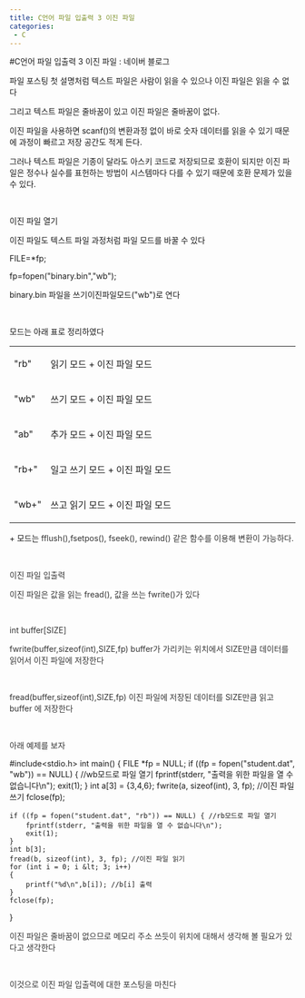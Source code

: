```yaml
---
title: C언어 파일 입출력 3 이진 파일
categories:
 - C
---
```

#C언어 파일 입출력 3 이진 파일 : 네이버 블로그
<div class="wrap_rabbit pcol2 _param(1) _postViewArea221563565878" id="post-view221563565878">
<!-- Rabbit HTML --><div class="se-viewer se-theme-default" lang="ko-KR">
<!-- SE_DOC_HEADER_END -->
<div class="se-main-container">
<div class="se-component se-text se-l-default" id="SE-bc6d9cfe-00b4-4345-a904-21e2523c9287">
<div class="se-component-content">
<div class="se-section se-section-text se-l-default">
<div class="se-module se-module-text"><!-- SE-TEXT { --><p class="se-text-paragraph se-text-paragraph-align-" id="SE-2c45bd1c-780c-410c-b413-d038ff6f72c9" style=""><span class="se-fs- se-ff-" id="SE-ef26cd02-8c56-4d64-a78e-adcd2998c016" style="">파일 포스팅 첫 설명처럼 텍스트 파일은 사람이 읽을 수 있으나 이진 파일은 읽을 수 없다</span></p><!-- } SE-TEXT --><!-- SE-TEXT { --><p class="se-text-paragraph se-text-paragraph-align-" id="SE-e0216be2-c584-44ef-b7e6-f9edbf7d04ec" style=""><span class="se-fs- se-ff-" id="SE-49b2e623-65f4-44e9-a9e1-5c5cf9f7b90c" style="">그리고 텍스트 파일은 줄바꿈이 있고 이진 파일은 줄바꿈이 없다.</span></p><!-- } SE-TEXT --><!-- SE-TEXT { --><p class="se-text-paragraph se-text-paragraph-align-" id="SE-a0a29642-4e23-4ac4-9354-c549b1e1840f" style=""><span class="se-fs- se-ff-" id="SE-ce609a25-758a-4f48-ac77-46d18bf05efb" style="">이진 파일을 사용하면 scanf()의 변환과정 없이 바로 숫자 데이터를 읽을 수 있기 때문에 과정이 빠르고 저장 공간도 적게 든다.</span></p><!-- } SE-TEXT --><!-- SE-TEXT { --><p class="se-text-paragraph se-text-paragraph-align-" id="SE-f9489276-e5cb-492b-a3a7-a7ccd8f911cb" style=""><span class="se-fs- se-ff-" id="SE-a127a621-46c2-44ab-9790-ab57ebab8fab" style="">그러나 텍스트 파일은 기종이 달라도 아스키 코드로 저장되므로 호환이 되지만 이진 파일은 정수나 실수를 표헌하는 방법이 시스템마다 다를 수 있기 때문에 호환 문제가 있을 수 있다.</span></p><!-- } SE-TEXT --><!-- SE-TEXT { --><p class="se-text-paragraph se-text-paragraph-align-" id="SE-28e5d3f1-aee8-4fa1-8f48-425436839efc" style=""><span class="se-fs- se-ff-" id="SE-ec6c4163-670a-4c91-a16a-8b5c1e148a46" style="">​</span></p><!-- } SE-TEXT --><!-- SE-TEXT { --><p class="se-text-paragraph se-text-paragraph-align-" id="SE-36a7f0c7-71cd-440e-b54f-87a960428cda" style=""><span class="se-fs- se-ff-" id="SE-aa03f9f1-52c6-40ee-a8c0-ac265eb10337" style="">이진 파일 열기</span></p><!-- } SE-TEXT --><!-- SE-TEXT { --><p class="se-text-paragraph se-text-paragraph-align-" id="SE-3791aaba-418a-447b-85d1-84dd1f7cb4b9" style=""><span class="se-fs- se-ff-" id="SE-79efb470-b888-4fd2-b6fb-e3d6da946699" style="">이진 파일도 텍스트 파일 과정처럼 파일 모드를 바꿀 수 있다</span></p><!-- } SE-TEXT --><!-- SE-TEXT { --><p class="se-text-paragraph se-text-paragraph-align-" id="SE-4adbebea-631a-406f-ac2c-133ce1ea7745" style=""><span class="se-fs- se-ff-" id="SE-60169223-bd23-4fb2-99df-62f6d14826e4" style="">FILE=*fp;</span></p><!-- } SE-TEXT --><!-- SE-TEXT { --><p class="se-text-paragraph se-text-paragraph-align-" id="SE-552158f4-38da-45b6-aa6a-bf1a7fec8534" style=""><span class="se-fs- se-ff-" id="SE-51ffc3a8-b1a7-4b39-be0d-be04d03bb31e" style="">fp=fopen("binary.bin","wb");</span></p><!-- } SE-TEXT --><!-- SE-TEXT { --><p class="se-text-paragraph se-text-paragraph-align-" id="SE-863bd343-3d05-489d-99e9-bd8d7dc38d7b" style=""><span class="se-fs- se-ff-" id="SE-1aa9d180-b9ce-4f4d-b390-e149c6cbb6d6" style="">binary.bin 파일을 쓰기이진파일모드("wb")로 연다</span></p><!-- } SE-TEXT --><!-- SE-TEXT { --><p class="se-text-paragraph se-text-paragraph-align-" id="SE-d41f0b7f-d587-4c10-a805-ac5922cdb89c" style=""><span class="se-fs- se-ff-" id="SE-13ef51df-c368-4f38-92d3-d9f6a0b86fcb" style="">​</span></p><!-- } SE-TEXT --><!-- SE-TEXT { --><p class="se-text-paragraph se-text-paragraph-align-" id="SE-7cf54c7c-9843-456d-89fe-4dbc6047678a" style=""><span class="se-fs- se-ff-" id="SE-123afc39-9b0a-4ac1-abf4-dadfd08552bf" style="">모드는 아래 표로 정리하였다</span></p><!-- } SE-TEXT --></div>
</div>
</div>
</div> <div class="se-component se-table se-l-default" id="SE-3550d0ae-6b98-4d1a-8bbc-8b6e8b029545">
<div class="se-component-content">
<div class="se-section se-section-table se-l-default se-section-align-" style="width: 100%;">
<div class="se-table-container">
<table class="se-table-content" style="">
<tbody><tr class="se-tr"><td class="se-cell" colspan="1" rowspan="1" style="width: 12.63%; height: 43.0px;  "><div class="se-module se-module-text"> <p class="se-text-paragraph se-text-paragraph-align-" id="SE-8ebe812a-5d37-409f-81f1-311644573c48" style=""><span class="se-fs- se-ff-" id="SE-0c9b3789-077e-445a-a602-db1426b82943" style="">"rb"</span></p></div></td><td class="se-cell" colspan="1" rowspan="1" style="width: 87.37%; height: 43.0px;  "><div class="se-module se-module-text"> <p class="se-text-paragraph se-text-paragraph-align-" id="SE-956f0d88-7ed6-4fa6-9ff3-317044122aa4" style=""><span class="se-fs- se-ff-" id="SE-c2be582e-d988-4872-80cf-95625146c431" style="">읽기 모드 + 이진 파일 모드</span></p></div></td></tr><tr class="se-tr"><td class="se-cell" colspan="1" rowspan="1" style="width: 12.63%; height: 43.0px;  "><div class="se-module se-module-text"> <p class="se-text-paragraph se-text-paragraph-align-" id="SE-fa22dc50-4b08-4ad8-8076-7fb7c31bb21c" style=""><span class="se-fs- se-ff-" id="SE-63038e54-fd0a-4bdc-b6ca-f74b120627ba" style="">"wb"</span></p></div></td><td class="se-cell" colspan="1" rowspan="1" style="width: 87.37%; height: 43.0px;  "><div class="se-module se-module-text"> <p class="se-text-paragraph se-text-paragraph-align-" id="SE-d6df9111-2de6-486f-99fa-365f72c45773" style=""><span class="se-fs- se-ff-" id="SE-aaafc8da-f2fe-492e-9f19-92b80a87d480" style="">쓰기 모드 + 이진 파일 모드</span></p></div></td></tr><tr class="se-tr"><td class="se-cell" colspan="1" rowspan="1" style="width: 12.63%; height: 43.0px;  "><div class="se-module se-module-text"> <p class="se-text-paragraph se-text-paragraph-align-" id="SE-b4735100-dee2-4329-9d92-0cd1fc82fa54" style=""><span class="se-fs- se-ff-" id="SE-3d34786a-6d9c-423b-89b5-af0f63ac4cbc" style="">"ab"</span></p></div></td><td class="se-cell" colspan="1" rowspan="1" style="width: 87.37%; height: 43.0px;  "><div class="se-module se-module-text"> <p class="se-text-paragraph se-text-paragraph-align-" id="SE-cb491998-f94c-4446-bbeb-8cc47c9681f5" style=""><span class="se-fs- se-ff-" id="SE-7337f450-f2a4-4a0b-b698-298f55298af1" style="">추가 모드 + 이진 파일 모드</span></p></div></td></tr><tr class="se-tr"><td class="se-cell" colspan="1" rowspan="1" style="width: 12.63%; height: 43.0px;  "><div class="se-module se-module-text"> <p class="se-text-paragraph se-text-paragraph-align-" id="SE-e96e86e2-9567-434a-a5d9-be1da022d256" style=""><span class="se-fs- se-ff-" id="SE-2b8498d1-a8f1-42bc-8791-e589db844e14" style="">"rb+"</span></p></div></td><td class="se-cell" colspan="1" rowspan="1" style="width: 87.37%; height: 43.0px;  "><div class="se-module se-module-text"> <p class="se-text-paragraph se-text-paragraph-align-" id="SE-88e05a6b-618d-4895-9496-30ac908d731c" style=""><span class="se-fs- se-ff-" id="SE-185eba66-239b-427f-bcac-d1c727c81e86" style="">일고 쓰기 모드 + 이진 파일 모드</span></p></div></td></tr><tr class="se-tr"><td class="se-cell" colspan="1" rowspan="1" style="width: 12.63%; height: 43.0px;  "><div class="se-module se-module-text"> <p class="se-text-paragraph se-text-paragraph-align-" id="SE-48a88ab0-7927-46db-8cc3-a75a08ac8b18" style=""><span class="se-fs- se-ff-" id="SE-19b89066-b4fe-4af5-a8c1-4d585d79d8d0" style="">"wb+"</span></p></div></td><td class="se-cell" colspan="1" rowspan="1" style="width: 87.37%; height: 43.0px;  "><div class="se-module se-module-text"> <p class="se-text-paragraph se-text-paragraph-align-" id="SE-b0ab866e-2a93-4d21-bef1-900149044419" style=""><span class="se-fs- se-ff-" id="SE-1b3da914-2b6f-44c3-99ba-278249be4e86" style="">쓰고 읽기 모드 + 이진 파일 모드</span></p></div></td></tr></tbody>
</table>
</div>
</div>
</div>
<script class="__se_module_data" data-module='{"type":"v2_table", "id" : "SE-3550d0ae-6b98-4d1a-8bbc-8b6e8b029545", "data": { "columnCount" : "3" }}' type="text/data"></script>
</div> <div class="se-component se-text se-l-default" id="SE-fd47ba0f-05c0-494f-99f9-ad3ff653cc19">
<div class="se-component-content">
<div class="se-section se-section-text se-l-default">
<div class="se-module se-module-text"><!-- SE-TEXT { --><p class="se-text-paragraph se-text-paragraph-align-" id="SE-5063dce9-e523-4d59-adad-e647fa0f5cdf" style=""><span class="se-fs- se-ff-" id="SE-ffceab91-58f8-4b7d-924c-fcc1386577d5" style="">+ 모드는 </span><span class="se-fs-fs15 se-ff-system se-style-unset" id="SE-fa01bca4-40d9-4cd5-98d4-0840fc773159" style="color:#333333;background-color:#ffffff;">fflush(),fsetpos(), fseek(), rewind() 같은 함수를 이용해 변환이 가능하다.</span></p><!-- } SE-TEXT --><!-- SE-TEXT { --><p class="se-text-paragraph se-text-paragraph-align-" id="SE-521c9bcb-33ce-4898-9c3b-d3ae353b8d27" style=""><span class="se-fs-fs15 se-ff-system se-style-unset" id="SE-598ccc95-02fd-4526-9f65-7b05420e9629" style="color:#333333;background-color:#ffffff;">​</span></p><!-- } SE-TEXT --><!-- SE-TEXT { --><p class="se-text-paragraph se-text-paragraph-align-" id="SE-ae312820-1acc-4078-89e9-9d5c1c2ae778" style=""><span class="se-fs-fs15 se-ff-system se-style-unset" id="SE-c622f592-dace-4244-bf2e-7f1ea6f68bb1" style="color:#333333;background-color:#ffffff;">이진 파일 입출력</span></p><!-- } SE-TEXT --><!-- SE-TEXT { --><p class="se-text-paragraph se-text-paragraph-align-" id="SE-bf7c2daa-6dac-4753-ba8f-5a340a2477d9" style=""><span class="se-fs-fs15 se-ff-system se-style-unset" id="SE-d2b53314-bce7-4db7-b256-6987d7b9a94e" style="color:#333333;background-color:#ffffff;">이진 파일은 값을 읽는 fread(), 값을 쓰는 fwrite()가 있다</span></p><!-- } SE-TEXT --><!-- SE-TEXT { --><p class="se-text-paragraph se-text-paragraph-align-" id="SE-61774f2b-bc50-4ecc-8607-54d46380f290" style=""><span class="se-fs-fs15 se-ff-system se-style-unset" id="SE-f552dfbb-e9e8-43bf-8f83-870a303067ac" style="color:#333333;background-color:#ffffff;">​</span></p><!-- } SE-TEXT --><!-- SE-TEXT { --><p class="se-text-paragraph se-text-paragraph-align-" id="SE-c5414434-709e-4336-adfb-2af8a612c299" style=""><span class="se-fs-fs15 se-ff-system se-style-unset" id="SE-3e6c42c9-6ebc-4176-acc9-995eb69d843b" style="color:#333333;background-color:#ffffff;">int buffer[SIZE]</span></p><!-- } SE-TEXT --><!-- SE-TEXT { --><p class="se-text-paragraph se-text-paragraph-align-" id="SE-3ca2ef96-baae-4018-96bc-92525e8c3904" style=""><span class="se-fs-fs15 se-ff-system se-style-unset" id="SE-bd4d40d1-e7ec-4006-97e5-17d3f7c30dfe" style="color:#333333;background-color:#ffffff;">fwrite(buffer,sizeof(int),SIZE,fp) buffer가 가리키는 위치에서 SIZE만큼 데이터를 읽어서 이진 파일에 저장한다</span></p><!-- } SE-TEXT --><!-- SE-TEXT { --><p class="se-text-paragraph se-text-paragraph-align-" id="SE-0d1a557d-32c2-4b1b-a8d4-43be3af8b1d6" style=""><span class="se-fs-fs15 se-ff-system se-style-unset" id="SE-fa1dbee0-fb88-48bf-91ce-ab7af785abcf" style="color:#333333;background-color:#ffffff;">​</span></p><!-- } SE-TEXT --><!-- SE-TEXT { --><p class="se-text-paragraph se-text-paragraph-align-" id="SE-df1d96fa-aacc-455a-a725-7ba703461842" style=""><span class="se-fs-fs15 se-ff-system se-style-unset" id="SE-fc384afb-6b27-44e7-b599-b55aa2d3f526" style="color:#333333;background-color:#ffffff;">fread(buffer,sizeof(int),SIZE,fp) 이진 파일에 저장된 데이터를 SIZE만큼 읽고 buffer 에 저장한다</span></p><!-- } SE-TEXT --><!-- SE-TEXT { --><p class="se-text-paragraph se-text-paragraph-align-" id="SE-06a8a470-33fd-48f5-a732-7e8a79ce2b67" style=""><span class="se-fs-fs15 se-ff-system se-style-unset" id="SE-98cff656-d2c7-4f66-a857-f17653bcef6e" style="color:#333333;background-color:#ffffff;">​</span></p><!-- } SE-TEXT --><!-- SE-TEXT { --><p class="se-text-paragraph se-text-paragraph-align-" id="SE-33805fae-28dc-408a-b775-7739baa7dff0" style=""><span class="se-fs-fs15 se-ff-system se-style-unset" id="SE-b236ea0a-6f94-47e1-8415-d80120935e50" style="color:#333333;background-color:#ffffff;">아래 예제를 보자</span></p><!-- } SE-TEXT --></div>
</div>
</div>
</div> <div class="se-component se-code se-l-default" id="SE-47e9f749-08e3-47cf-a90d-e899fbc5f9db">
<div class="se-component-content">
<div class="se-section se-section-code se-l-default">
<div class="se-module se-module-code se-fs-fs13">
<div class="se-code-source">
<div class="__se_code_view language-javascript">#include&lt;stdio.h&gt;
int main() {
	FILE *fp = NULL;
	if ((fp = fopen("student.dat", "wb")) == NULL) { //wb모드로 파일 열기
		fprintf(stderr, "출력을 위한 파일을 열 수 없습니다\n");
		exit(1);
	}
	int a[3] = {3,4,6};
	fwrite(a, sizeof(int), 3, fp); //이진 파일 쓰기
	fclose(fp);

	if ((fp = fopen("student.dat", "rb")) == NULL) { //rb모드로 파일 열기
		fprintf(stderr, "출력을 위한 파일을 열 수 없습니다\n"); 
		exit(1);
	}
	int b[3];
	fread(b, sizeof(int), 3, fp); //이진 파일 읽기
	for (int i = 0; i &lt; 3; i++)
	{
		printf("%d\n",b[i]); //b[i] 출력
	}
	fclose(fp);
}
</div>
</div>
</div>
</div>
</div>
<script class="__se_module_data" data-module='{"type":"v2_code", "id" : "SE-47e9f749-08e3-47cf-a90d-e899fbc5f9db"}' type="text/data"></script>
</div> <div class="se-component se-text se-l-default" id="SE-e7fb49e8-7361-49db-aa7a-950feadb61b6">
<div class="se-component-content">
<div class="se-section se-section-text se-l-default">
<div class="se-module se-module-text"><!-- SE-TEXT { --><p class="se-text-paragraph se-text-paragraph-align-" id="SE-b9f691b0-5c03-48d0-a5f9-9fce3c3c5b31" style=""><span class="se-fs- se-ff-system se-style-unset" id="SE-5aeceacf-9f0b-4119-ab99-ebc4e2ed4d8c" style="color:#333333;background-color:#ffffff;">이진 파일은 줄바꿈이 없으므로 메모리 주소 쓰듯이 위치에 대해서 생각해 볼 필요가 있다고 생각한다</span></p><!-- } SE-TEXT --><!-- SE-TEXT { --><p class="se-text-paragraph se-text-paragraph-align-" id="SE-06b8bd1e-474a-42fc-a3e0-ce2401de35d3" style=""><span class="se-fs- se-ff-system se-style-unset" id="SE-5f5b0c8a-e662-4309-970c-217942138809" style="color:#333333;background-color:#ffffff;">​</span></p><!-- } SE-TEXT --><!-- SE-TEXT { --><p class="se-text-paragraph se-text-paragraph-align-" id="SE-99945fe7-2e80-41c8-8b54-73391883696b" style=""><span class="se-fs- se-ff-system se-style-unset" id="SE-66276260-5d79-49e3-8748-ab7865c46dbb" style="color:#333333;background-color:#ffffff;">이것으로 이진 파일 입출력에 대한 포스팅을 마친다</span></p><!-- } SE-TEXT --></div>
</div>
</div>
</div> </div>
</div>
</div>